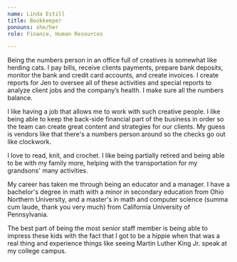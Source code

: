 ```yaml
---
name: Linda Estill
title: Bookkeeper
ponouns: she/her
role: Finance, Human Resources

---
```


Being the numbers person in an office full of creatives is somewhat like herding
cats. I pay bills, receive clients payments, prepare bank deposits, monitor the
bank and credit card accounts, and create invoices. I create reports for Jen to
oversee all of these activities and special reports to analyze client jobs and
the company’s health. I make sure all the numbers balance.

I like having a job that allows me to work with such creative people. I like
being able to keep the back-side financial part of the business in order so the
team can create great content and strategies for our clients. My guess is
vendors like that there's a numbers person around so the checks go out like
clockwork.

I love to read, knit, and crochet. I like being partially retired and being
able to be with my family more, helping with the transportation for my
grandsons' many activities.

My career has taken me through being an educator and a manager. I have a
bachelor's degree in math with a minor in secondary education from Ohio Northern
University, and a master's in math and computer science (summa cum laude, thank
you very much) from California University of Pennsylvania.

The best part of being the most senior staff member is being able to impress
these kids with the fact that I got to be a hippie when that was a real thing
and experience things like seeing Martin Luther King Jr. speak at my college
campus.
